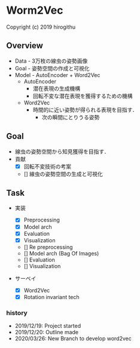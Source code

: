 # Worm2Vec
Copyright (c) 2019 hirogithu

## Overview
* Data - 3万枚の線虫の姿勢画像
* Goal - 姿勢空間の作成と可視化
* Model - AutoEncoder + Word2Vec
  - AutoEncoder
    - 潜在表現の生成機構
    - 回転不変な潜在表現を獲得するための機構
  - Word2Vec
    - 時間的に近い姿勢が得られる表現を目指す．
      - 次の瞬間にとりうる姿勢
    

## Goal
* 線虫の姿勢空間から知見獲得を目指す．
* 貢献
  -  [x] 回転不変技術の考案
  -  [] 線虫の姿勢空間の生成と可視化

## Task
* 実装
  - [x] Preprocessing
  - [x] Model arch
  - [x] Evaluation
  - [x] Visualization
  - [] Re preprocessing
  - [] Model arch (Bag Of Images)
  - [] Evaluation
  - [] Visualization

* サーベイ
  - [x] Word2Vec
  - [x] Rotation invariant tech

### history
  * 2019/12/19: Project started
  * 2019/12/20: Outline made
  * 2020/03/26: New Branch to develop word2vec
